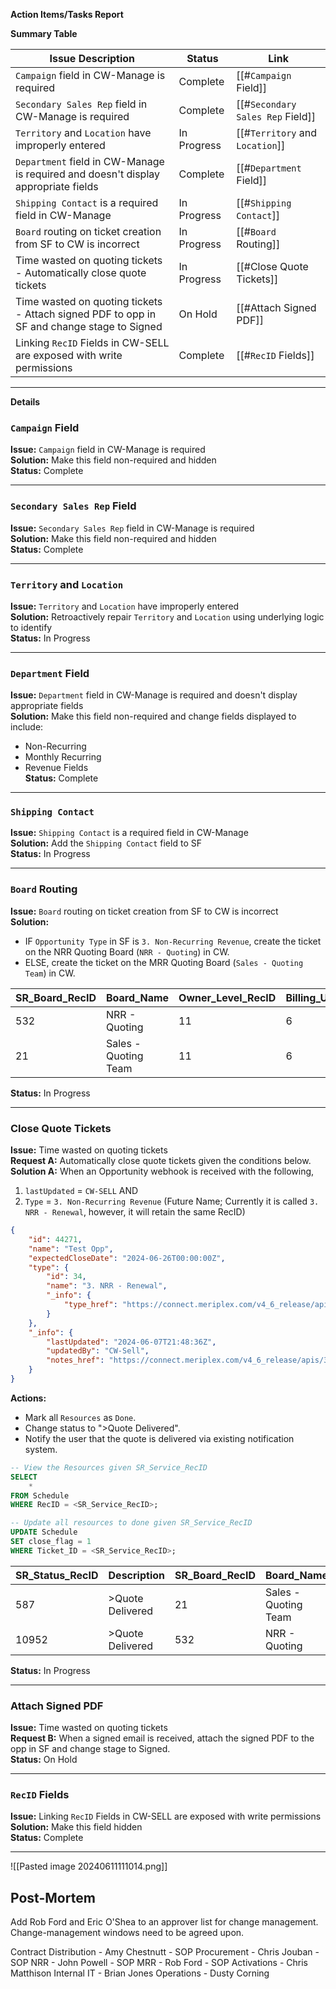 **Action Items/Tasks Report**

**Summary Table**

| Issue Description                                                                          | Status      | Link                             |
| ------------------------------------------------------------------------------------------ | ----------- | -------------------------------- |
| `Campaign` field in CW-Manage is required                                                  | Complete    | [[#`Campaign` Field]]            |
| `Secondary Sales Rep` field in CW-Manage is required                                       | Complete    | [[#`Secondary Sales Rep` Field]] |
| `Territory` and `Location` have improperly entered                                         | In Progress | [[#`Territory` and `Location`]]  |
| `Department` field in CW-Manage is required and doesn't display appropriate fields         | Complete    | [[#`Department` Field]]          |
| `Shipping Contact` is a required field in CW-Manage                                        | In Progress | [[#`Shipping Contact`]]          |
| `Board` routing on ticket creation from SF to CW is incorrect                              | In Progress | [[#`Board` Routing]]             |
| Time wasted on quoting tickets - Automatically close quote tickets                         | In Progress | [[#Close Quote Tickets]]         |
| Time wasted on quoting tickets - Attach signed PDF to opp in SF and change stage to Signed | On Hold     | [[#Attach Signed PDF]]           |
| Linking `RecID` Fields in CW-SELL are exposed with write permissions                       | Complete    | [[#`RecID` Fields]]              |

---

**Details**

### `Campaign` Field
**Issue:** `Campaign` field in CW-Manage is required  
**Solution:** Make this field non-required and hidden  
**Status:** Complete

---

### `Secondary Sales Rep` Field
**Issue:** `Secondary Sales Rep` field in CW-Manage is required  
**Solution:** Make this field non-required and hidden  
**Status:** Complete

---

### `Territory` and `Location`
**Issue:** `Territory` and `Location` have improperly entered  
**Solution:** Retroactively repair `Territory` and `Location` using underlying logic to identify  
**Status:** In Progress

---

### `Department` Field
**Issue:** `Department` field in CW-Manage is required and doesn't display appropriate fields  
**Solution:** Make this field non-required and change fields displayed to include:
- Non-Recurring
- Monthly Recurring
- Revenue Fields  
**Status:** Complete

---

### `Shipping Contact`
**Issue:** `Shipping Contact` is a required field in CW-Manage  
**Solution:** Add the `Shipping Contact` field to SF  
**Status:** In Progress

---

### `Board` Routing
**Issue:** `Board` routing on ticket creation from SF to CW is incorrect  
**Solution:** 
- IF `Opportunity Type` in SF is `3. Non-Recurring Revenue`, create the ticket on the NRR Quoting Board (`NRR - Quoting`) in CW.
- ELSE, create the ticket on the MRR Quoting Board (`Sales - Quoting Team`) in CW.

| SR_Board_RecID | Board_Name           | Owner_Level_RecID | Billing_Unit_RecID |
|----------------|----------------------|-------------------|--------------------|
| 532            | NRR - Quoting        | 11                | 6                  |
| 21             | Sales - Quoting Team | 11                | 6                  |

**Status:** In Progress

---

### Close Quote Tickets
**Issue:** Time wasted on quoting tickets  
**Request A:** Automatically close quote tickets given the conditions below.  
**Solution A:** When an Opportunity webhook is received with the following,
1. `lastUpdated` = `CW-SELL` AND
2. `Type` = `3. Non-Recurring Revenue` (Future Name; Currently it is called `3. NRR - Renewal`, however, it will retain the same RecID)

```json
{
    "id": 44271,
    "name": "Test Opp",
    "expectedCloseDate": "2024-06-26T00:00:00Z",
    "type": {
        "id": 34,
        "name": "3. NRR - Renewal",
        "_info": {
            "type_href": "https://connect.meriplex.com/v4_6_release/apis/3.0/sales/opportunities/types/34"
        }
    },
    "_info": {
        "lastUpdated": "2024-06-07T21:48:36Z",
        "updatedBy": "CW-Sell",
        "notes_href": "https://connect.meriplex.com/v4_6_release/apis/3.0/sales/opportunities/44271/notes"
    }
}
```

**Actions:** 
- Mark all `Resources` as `Done`.
- Change status to ">Quote Delivered".
- Notify the user that the quote is delivered via existing notification system.

```sql
-- View the Resources given SR_Service_RecID
SELECT
	*
FROM Schedule
WHERE RecID = <SR_Service_RecID>;
```

```sql
-- Update all resources to done given SR_Service_RecID
UPDATE Schedule
SET close_flag = 1
WHERE Ticket_ID = <SR_Service_RecID>;
```

| SR_Status_RecID | Description      | SR_Board_RecID | Board_Name           |
| --------------- | ---------------- | -------------- | -------------------- |
| 587             | >Quote Delivered | 21             | Sales - Quoting Team |
| 10952           | >Quote Delivered | 532            | NRR - Quoting        |

**Status:** In Progress

---

### Attach Signed PDF
**Issue:** Time wasted on quoting tickets  
**Request B:** When a signed email is received, attach the signed PDF to the opp in SF and change stage to Signed.  
**Status:** On Hold

---

### `RecID` Fields
**Issue:** Linking `RecID` Fields in CW-SELL are exposed with write permissions  
**Solution:** Make this field hidden  
**Status:** Complete

---

![[Pasted image 20240611111014.png]]

Post-Mortem
---

Add Rob Ford and Eric O'Shea to an approver list for change management.
Change-management windows need to be agreed upon.

Contract Distribution - Amy Chestnutt - SOP
Procurement - Chris Jouban - SOP
NRR - John Powell - SOP
MRR - Rob Ford - SOP 
Activations - Chris Matthison
Internal IT - Brian Jones
Operations - Dusty Corning
